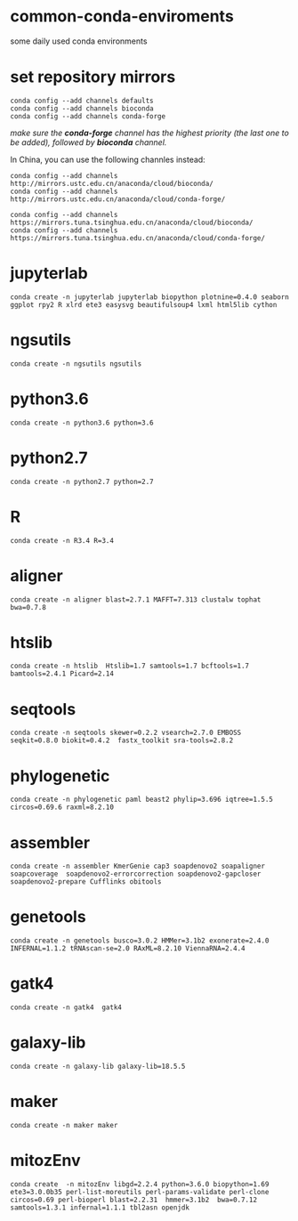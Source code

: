 # common-conda-enviroments
some daily used conda environments


# set repository mirrors

    conda config --add channels defaults
    conda config --add channels bioconda
    conda config --add channels conda-forge

*make sure the **conda-forge** channel has the highest priority (the last one to be added), followed by **bioconda** channel.*

In China, you can use the following channles instead:

    conda config --add channels http://mirrors.ustc.edu.cn/anaconda/cloud/bioconda/
    conda config --add channels http://mirrors.ustc.edu.cn/anaconda/cloud/conda-forge/

    conda config --add channels https://mirrors.tuna.tsinghua.edu.cn/anaconda/cloud/bioconda/
    conda config --add channels https://mirrors.tuna.tsinghua.edu.cn/anaconda/cloud/conda-forge/


# jupyterlab

    conda create -n jupyterlab jupyterlab biopython plotnine=0.4.0 seaborn ggplot rpy2 R xlrd ete3 easysvg beautifulsoup4 lxml html5lib cython

# ngsutils
    conda create -n ngsutils ngsutils

# python3.6
    conda create -n python3.6 python=3.6

# python2.7
    conda create -n python2.7 python=2.7

# R
    conda create -n R3.4 R=3.4

# aligner
    conda create -n aligner blast=2.7.1 MAFFT=7.313 clustalw tophat
    bwa=0.7.8
    
# htslib
    conda create -n htslib  Htslib=1.7 samtools=1.7 bcftools=1.7 bamtools=2.4.1 Picard=2.14

# seqtools
    conda create -n seqtools skewer=0.2.2 vsearch=2.7.0 EMBOSS seqkit=0.8.0 biokit=0.4.2  fastx_toolkit sra-tools=2.8.2

# phylogenetic
    conda create -n phylogenetic paml beast2 phylip=3.696 iqtree=1.5.5 circos=0.69.6 raxml=8.2.10

# assembler
    conda create -n assembler KmerGenie cap3 soapdenovo2 soapaligner soapcoverage  soapdenovo2-errorcorrection soapdenovo2-gapcloser soapdenovo2-prepare Cufflinks obitools

# genetools
    conda create -n genetools busco=3.0.2 HMMer=3.1b2 exonerate=2.4.0  INFERNAL=1.1.2 tRNAscan-se=2.0 RAxML=8.2.10 ViennaRNA=2.4.4

# gatk4
    conda create -n gatk4  gatk4

# galaxy-lib
    conda create -n galaxy-lib galaxy-lib=18.5.5

# maker
    conda create -n maker maker
  
# mitozEnv
    conda create  -n mitozEnv libgd=2.2.4 python=3.6.0 biopython=1.69 ete3=3.0.0b35 perl-list-moreutils perl-params-validate perl-clone circos=0.69 perl-bioperl blast=2.2.31  hmmer=3.1b2  bwa=0.7.12 samtools=1.3.1 infernal=1.1.1 tbl2asn openjdk

